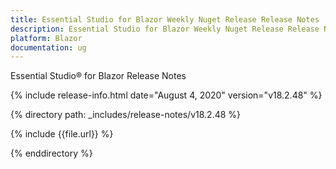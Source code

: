 ```yaml
---
title: Essential Studio for Blazor Weekly Nuget Release Release Notes  
description: Essential Studio for Blazor Weekly Nuget Release Release Notes  
platform: Blazor
documentation: ug
---
```


Essential Studio&reg; for Blazor  Release Notes  

{% include release-info.html date="August 4, 2020"  version="v18.2.48" %} 

{% directory path: _includes/release-notes/v18.2.48 %}

{% include {{file.url}} %}

{% enddirectory %}

